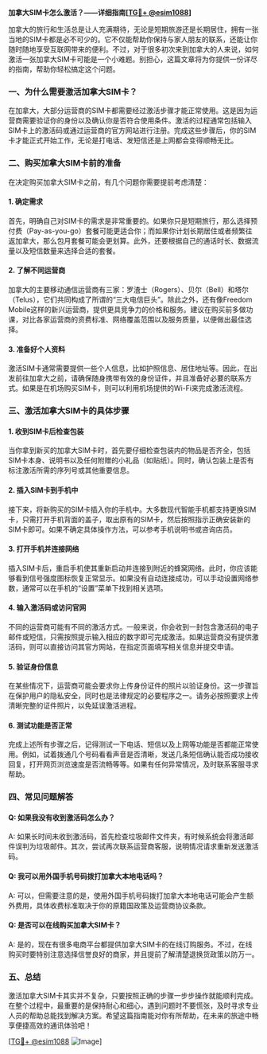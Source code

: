 **加拿大SIM卡怎么激活？——详细指南[[TG💪+ @esim1088](https://t.me/s/esim1088)]**

加拿大的旅行和生活总是让人充满期待，无论是短期旅游还是长期居住，拥有一张当地的SIM卡都是必不可少的。它不仅能帮助你保持与家人朋友的联系，还能让你随时随地享受互联网带来的便利。不过，对于很多初次来到加拿大的人来说，如何激活一张加拿大SIM卡可能是一个小难题。别担心，这篇文章将为你提供一份详尽的指南，帮助你轻松搞定这个问题。

### 一、为什么需要激活加拿大SIM卡？

在加拿大，大部分运营商的SIM卡都需要经过激活步骤才能正常使用。这是因为运营商需要验证你的身份以及确认你是否符合使用条件。激活的过程通常包括输入SIM卡上的激活码或通过运营商的官方网站进行注册。完成这些步骤后，你的SIM卡才能正式开始工作，无论是打电话、发短信还是上网都会变得顺畅无比。

### 二、购买加拿大SIM卡前的准备

在决定购买加拿大SIM卡之前，有几个问题你需要提前考虑清楚：

#### 1. 确定需求
首先，明确自己对SIM卡的需求是非常重要的。如果你只是短期旅行，那么选择预付费（Pay-as-you-go）套餐可能更适合你；而如果你计划长期居住或者频繁往返加拿大，那么包月套餐可能会更划算。此外，还要根据自己的通话时长、数据流量以及短信数量来选择合适的套餐。

#### 2. 了解不同运营商
加拿大的主要移动通信运营商有三家：罗渣士（Rogers）、贝尔（Bell）和塔尔（Telus），它们共同构成了所谓的“三大电信巨头”。除此之外，还有像Freedom Mobile这样的新兴运营商，提供更具竞争力的价格和服务。建议在购买前多做功课，对比各家运营商的资费标准、网络覆盖范围以及服务质量，以便做出最佳选择。

#### 3. 准备好个人资料
激活SIM卡通常需要提供一些个人信息，比如护照信息、居住地址等。因此，在出发前往加拿大之前，请确保随身携带有效的身份证件，并且准备好必要的联系方式。如果是在机场购买SIM卡，则可以利用机场提供的Wi-Fi来完成激活流程。

### 三、激活加拿大SIM卡的具体步骤

#### 1. 收到SIM卡后检查包装
当你拿到新买的加拿大SIM卡时，首先要仔细检查包装内的物品是否齐全，包括SIM卡本身、说明书以及任何附赠的小礼品（如贴纸）。同时，确认包装上是否有标注激活所需的序列号或其他重要信息。

#### 2. 插入SIM卡到手机中
接下来，将新购买的SIM卡插入你的手机中。大多数现代智能手机都支持更换SIM卡，只需打开手机背面的盖子，取出原有的SIM卡，然后按照指示正确安装新的SIM卡即可。如果不确定具体操作方法，可以参考手机说明书或咨询店员。

#### 3. 打开手机并连接网络
插入SIM卡后，重启手机使其重新启动并连接到附近的蜂窝网络。此时，你应该能够看到信号强度图标恢复正常显示。如果没有自动连接成功，可以手动设置网络参数，通常可以在手机的“设置”菜单下找到相关选项。

#### 4. 输入激活码或访问官网
不同的运营商可能有不同的激活方式。一般来说，你会收到一封包含激活码的电子邮件或短信，只需按照提示输入相应的数字即可完成激活。如果运营商没有提供激活码，则可以直接访问其官方网站，在指定页面填写相关信息并提交申请。

#### 5. 验证身份信息
在某些情况下，运营商可能会要求你上传身份证件的照片以验证身份。这一步骤旨在保护用户的隐私安全，同时也是法律规定的必要程序之一。请务必按照要求上传清晰完整的证件照片，以免延误激活进程。

#### 6. 测试功能是否正常
完成上述所有步骤之后，记得测试一下电话、短信以及上网等功能是否都能正常使用。例如，试着拨通几个号码看看声音是否清晰，发送几条短信确认能否成功接收回复，打开网页浏览速度是否流畅等等。如果有任何异常情况，及时联系客服寻求帮助。

### 四、常见问题解答

#### Q: 如果我没有收到激活码怎么办？
A: 如果长时间未收到激活码，首先检查垃圾邮件文件夹，有时候系统会将激活邮件误判为垃圾邮件。其次，尝试再次联系运营商客服，说明情况请求重新发送激活码。

#### Q: 我可以用外国手机号码拨打加拿大本地电话吗？
A: 可以，但需要注意的是，使用外国手机号码拨打加拿大本地电话可能会产生额外费用，具体收费标准取决于你的原籍国政策及运营商协议条款。

#### Q: 是否可以在线购买加拿大SIM卡？
A: 是的，现在有很多电商平台都提供加拿大SIM卡的在线订购服务。不过，在线购买时要特别注意选择信誉良好的商家，并且提前了解清楚退换货政策以防万一。

### 五、总结

激活加拿大SIM卡其实并不复杂，只要按照正确的步骤一步步操作就能顺利完成。在整个过程中，最重要的是保持耐心和细心，遇到问题时不要慌张，及时寻求专业人员的帮助总能找到解决方案。希望这篇指南能对你有所帮助，在未来的旅途中畅享便捷高效的通讯体验吧！

[[TG💪+ @esim1088](https://t.me/s/esim1088) ![Image](https://i.postimg.cc/4NQfJmqS/Snipaste-2025-05-13-00-14-12.png)]